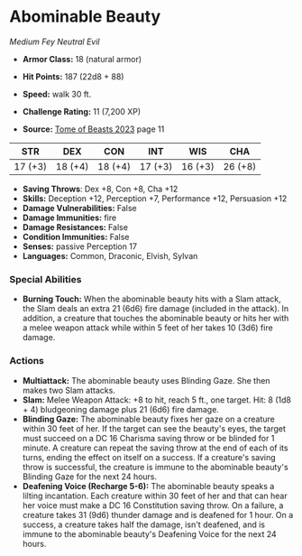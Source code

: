 # Abominable Beauty

*Medium* *Fey* *Neutral Evil*

- **Armor Class:** 18 (natural armor)
- **Hit Points:** 187 (22d8 + 88)
- **Speed:** walk 30 ft.

- **Challenge Rating:** 11 (7,200 XP)
- **Source:** [Tome of Beasts 2023](https://koboldpress.com/kpstore/product/tome-of-beasts-1-2023-edition/) page 11

| STR | DEX | CON | INT | WIS | CHA |
| --- | --- | --- | --- | --- | --- |
| 17 (+3) | 18 (+4) | 18 (+4) | 17 (+3) | 16 (+3) | 26 (+8) |

- **Saving Throws**: Dex +8, Con +8, Cha +12
- **Skills:** Deception +12, Perception +7, Performance +12, Persuasion +12
- **Damage Vulnerabilities:** False
- **Damage Immunities:** fire
- **Damage Resistances:** False
- **Condition Immunities:** False
- **Senses:** passive Perception 17
- **Languages:** Common, Draconic, Elvish, Sylvan

### Special Abilities

- **Burning Touch:** When the abominable beauty hits with a Slam attack, the Slam deals an extra 21 (6d6) fire damage (included in the attack). In addition, a creature that touches the abominable beauty or hits her with a melee weapon attack while within 5 feet of her takes 10 (3d6) fire damage.

### Actions

- **Multiattack:** The abominable beauty uses Blinding Gaze. She then makes two Slam attacks.
- **Slam:** Melee Weapon Attack: +8 to hit, reach 5 ft., one target. Hit: 8 (1d8 + 4) bludgeoning damage plus 21 (6d6) fire damage.
- **Blinding Gaze:** The abominable beauty fixes her gaze on a creature within 30 feet of her. If the target can see the beauty's eyes, the target must succeed on a DC 16 Charisma saving throw or be blinded for 1 minute. A creature can repeat the saving throw at the end of each of its turns, ending the effect on itself on a success. If a creature's saving throw is successful, the creature is immune to the abominable beauty's Blinding Gaze for the next 24 hours.
- **Deafening Voice (Recharge 5-6):** The abominable beauty speaks a lilting incantation. Each creature within 30 feet of her and that can hear her voice must make a DC 16 Constitution saving throw. On a failure, a creature takes 31 (9d6) thunder damage and is deafened for 1 hour. On a success, a creature takes half the damage, isn't deafened, and is immune to the abominable beauty's Deafening Voice for the next 24 hours.
